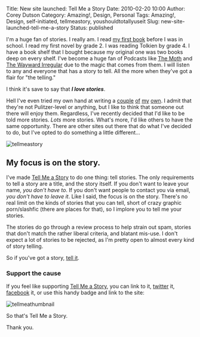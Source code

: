Title: New site launched: Tell Me a Story
Date: 2010-02-20 10:00
Author: Corey Dutson
Category: Amazing!, Design, Personal
Tags: Amazing!, Design, self-initiated, tellmeastory, youshouldtotallyuseit
Slug: new-site-launched-tell-me-a-story
Status: published

I'm a huge fan of stories. I really am. I read [my first
book](http://www.robertmunsch.com/books.cfm?bookid=48 "Robert Munsch - Good Families Don't")
before I was in school. I read my first novel by grade 2. I was reading
Tolkien by grade 4. I have a book shelf that I bought because my
original one was two books deep on every shelf. I've become a huge fan
of Podcasts like [The
Moth](http://www.themoth.org/ "The Moth - Stories Told Live Without Notes")
and [The Wayward
Irregular](http://www.waywardirregular.com/ "The Wayward Irregular") due
to the magic that comes from them. I will listen to any and everyone
that has a story to tell. All the more when they've got a flair for "the
telling."

I think it's save to say that ***I love stories***.

Hell I've even tried my own hand at writing a
[couple]({filename}breakdown.md "Corey Dutson - Breakdown")
[of]({filename}kam.md "Corey Dutson - Kam")
[my]({filename}one-more-day.md "Corey Dutson - One More Day")
[own]({filename}vindicate.d "Corey Dutson - Vindicate"). I admit that
they're not Pulitzer-level or anything, but I like to think that someone
out there will enjoy them. Regardless, I've recently decided that I'd
like to be told more stories. *Lots* more stories. What's more, I'd like
others to have the same opportunity. There are other sites out there
that do what I've decided to do, but I've opted to do something a little
different…
<!-- PELICAN_END_SUMMARY -->
![tellmeastory](http://www.wallofscribbles.com/gallery/Misc.%20Images/tellmeastory.png)

My focus is on the story.
-------------------------

I've made [Tell Me a
Story](http://storiesshouldbetold.com "Tell Me a Story - Because Stories Should be Told")
to do one thing: tell stories. The only requirements to tell a story are
a title, and the story itself. If you don't want to leave your name,
*you don't have to*. If you don't want people to contact you via email,
*you don't have to leave it*. Like I said, the focus is on the story.
There's no real limit on the kinds of stories that you can tell, short
of crazy graphic porn/slashfic (there are places for that), so I implore
you to tell me your stories.

The stories do go through a review process to help strain out spam,
stories that don't match the rather liberal criteria,
and blatant mis-use. I don't expect a lot of stories to be rejected, as
I'm pretty open to almost every kind of story telling.

So if you've got a story, [tell
it](http://storiesshouldbetold.com/tell).

### Support the cause

If you feel like supporting [Tell Me a
Story](http://storiesshouldbetold.com "Tell Me a Story - Because Stories Should be Told"),
you can link to it,
[twitter](http://twitter.com/home?status=Tell%20Me%20a%20Story,%20because%20stories%20should%20be%20told%20-%20http://storiesshouldbetold.com "Twitter: Tell Me a Story")
it,
[facebook](http://www.facebook.com/sharer.php?u=http://storiesshouldbetold.com&t=Tell%20Me%20a%20Story "Facebook Share - Tell Me a Story")
it, or use this handy badge and link to the site:

![tellmeathumbnail](http://www.wallofscribbles.com/gallery/Misc.%20Images/tellmeathumbnail.png)

So that's Tell Me a Story.

Thank you.
